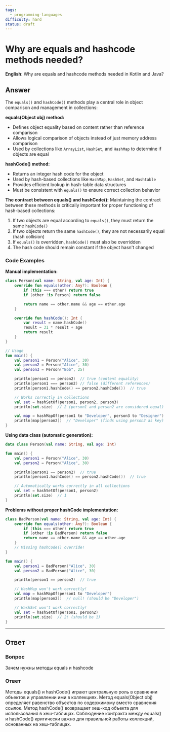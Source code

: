 ```yaml
---
tags:
  - programming-languages
difficulty: hard
status: draft
---
```


# Why are equals and hashcode methods needed?

**English**: Why are equals and hashcode methods needed in Kotlin and Java?

## Answer

The `equals()` and `hashCode()` methods play a central role in object comparison and management in collections:

**equals(Object obj) method:**
- Defines object equality based on content rather than reference comparison
- Allows logical comparison of objects instead of just memory address comparison
- Used by collections like `ArrayList`, `HashSet`, and `HashMap` to determine if objects are equal

**hashCode() method:**
- Returns an integer hash code for the object
- Used by hash-based collections like `HashMap`, `HashSet`, and `Hashtable`
- Provides efficient lookup in hash-table data structures
- Must be consistent with `equals()` to ensure correct collection behavior

**The contract between equals() and hashCode():**
Maintaining the contract between these methods is critically important for proper functioning of hash-based collections:

1. If two objects are equal according to `equals()`, they must return the same `hashCode()`
2. If two objects return the same `hashCode()`, they are not necessarily equal (hash collision)
3. If `equals()` is overridden, `hashCode()` must also be overridden
4. The hash code should remain constant if the object hasn't changed

### Code Examples

**Manual implementation:**
```kotlin
class Person(val name: String, val age: Int) {
    override fun equals(other: Any?): Boolean {
        if (this === other) return true
        if (other !is Person) return false

        return name == other.name && age == other.age
    }

    override fun hashCode(): Int {
        var result = name.hashCode()
        result = 31 * result + age
        return result
    }
}

// Usage
fun main() {
    val person1 = Person("Alice", 30)
    val person2 = Person("Alice", 30)
    val person3 = Person("Bob", 25)

    println(person1 == person2)  // true (content equality)
    println(person1 === person2) // false (different references)
    println(person1.hashCode() == person2.hashCode())  // true

    // Works correctly in collections
    val set = hashSetOf(person1, person2, person3)
    println(set.size)  // 2 (person1 and person2 are considered equal)

    val map = hashMapOf(person1 to "Developer", person3 to "Designer")
    println(map[person2])  // "Developer" (finds using person2 as key)
}
```

**Using data class (automatic generation):**
```kotlin
data class Person(val name: String, val age: Int)

fun main() {
    val person1 = Person("Alice", 30)
    val person2 = Person("Alice", 30)

    println(person1 == person2)  // true
    println(person1.hashCode() == person2.hashCode())  // true

    // Automatically works correctly in all collections
    val set = hashSetOf(person1, person2)
    println(set.size)  // 1
}
```

**Problems without proper hashCode implementation:**
```kotlin
class BadPerson(val name: String, val age: Int) {
    override fun equals(other: Any?): Boolean {
        if (this === other) return true
        if (other !is BadPerson) return false
        return name == other.name && age == other.age
    }
    // Missing hashCode() override!
}

fun main() {
    val person1 = BadPerson("Alice", 30)
    val person2 = BadPerson("Alice", 30)

    println(person1 == person2)  // true

    // HashMap won't work correctly!
    val map = hashMapOf(person1 to "Developer")
    println(map[person2])  // null! (should be "Developer")

    // HashSet won't work correctly!
    val set = hashSetOf(person1, person2)
    println(set.size)  // 2! (should be 1)
}
```

---

## Ответ

### Вопрос
Зачем нужны методы equals и hashcode

### Ответ
Методы equals() и hashCode() играют центральную роль в сравнении объектов и управлении ими в коллекциях. Метод equals(Object obj) определяет равенство объектов по содержимому вместо сравнения ссылок. Метод hashCode() возвращает хеш-код объекта для использования в хеш-таблицах. Соблюдение контракта между equals() и hashCode() критически важно для правильной работы коллекций, основанных на хеш-таблицах.
